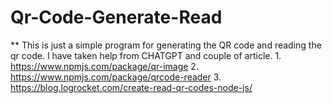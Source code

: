 # Qr-Code-Generate-Read

** This is just a simple program for generating the QR code and reading the qr code. I have taken help from CHATGPT and couple of article.
    1. https://www.npmjs.com/package/qr-image
    2. https://www.npmjs.com/package/qrcode-reader
    3. https://blog.logrocket.com/create-read-qr-codes-node-js/
    